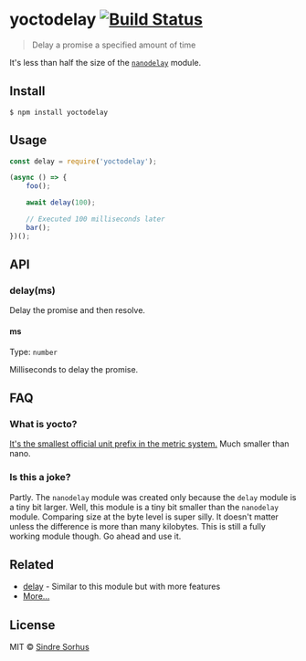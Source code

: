 # yoctodelay [![Build Status](https://travis-ci.org/sindresorhus/yoctodelay.svg?branch=master)](https://travis-ci.org/sindresorhus/yoctodelay)

> Delay a promise a specified amount of time

It's less than half the size of the [`nanodelay`](https://github.com/ai/nanodelay) module.


## Install

```
$ npm install yoctodelay
```


## Usage

```js
const delay = require('yoctodelay');

(async () => {
	foo();

	await delay(100);

	// Executed 100 milliseconds later
	bar();
})();
```


## API

### delay(ms)

Delay the promise and then resolve.

#### ms

Type: `number`

Milliseconds to delay the promise.


## FAQ

### What is yocto?

[It's the smallest official unit prefix in the metric system.](https://en.m.wikipedia.org/wiki/Yocto-) Much smaller than nano.

### Is this a joke?

Partly. The `nanodelay` module was created only because the `delay` module is a tiny bit larger. Well, this module is a tiny bit smaller than the `nanodelay` module. Comparing size at the byte level is super silly. It doesn't matter unless the difference is more than many kilobytes. This is still a fully working module though. Go ahead and use it.


## Related

- [delay](https://github.com/sindresorhus/delay) - Similar to this module but with more features
- [More…](https://github.com/sindresorhus/promise-fun)


## License

MIT © [Sindre Sorhus](https://sindresorhus.com)
